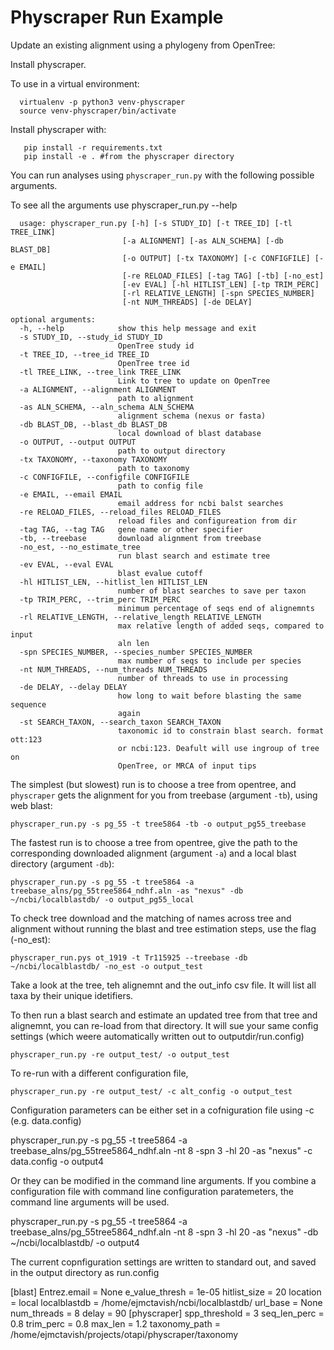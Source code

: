 # Physcraper Run Example



Update an existing alignment using a phylogeny from OpenTree:  

Install physcraper.  

To use in a virtual environment:

```
  virtualenv -p python3 venv-physcraper  
  source venv-physcraper/bin/activate  
```

Install physcraper with:
```
   pip install -r requirements.txt  
   pip install -e . #from the physcraper directory
```

You can run analyses using `physcraper_run.py` with the following possible arguments.

To see all the arguments use  physcraper_run.py --help
```
  usage: physcraper_run.py [-h] [-s STUDY_ID] [-t TREE_ID] [-tl TREE_LINK]
                         [-a ALIGNMENT] [-as ALN_SCHEMA] [-db BLAST_DB]
                         [-o OUTPUT] [-tx TAXONOMY] [-c CONFIGFILE] [-e EMAIL]
                         [-re RELOAD_FILES] [-tag TAG] [-tb] [-no_est]
                         [-ev EVAL] [-hl HITLIST_LEN] [-tp TRIM_PERC]
                         [-rl RELATIVE_LENGTH] [-spn SPECIES_NUMBER]
                         [-nt NUM_THREADS] [-de DELAY]

optional arguments:
  -h, --help            show this help message and exit
  -s STUDY_ID, --study_id STUDY_ID
                        OpenTree study id
  -t TREE_ID, --tree_id TREE_ID
                        OpenTree tree id
  -tl TREE_LINK, --tree_link TREE_LINK
                        Link to tree to update on OpenTree
  -a ALIGNMENT, --alignment ALIGNMENT
                        path to alignment
  -as ALN_SCHEMA, --aln_schema ALN_SCHEMA
                        alignment schema (nexus or fasta)
  -db BLAST_DB, --blast_db BLAST_DB
                        local download of blast database
  -o OUTPUT, --output OUTPUT
                        path to output directory
  -tx TAXONOMY, --taxonomy TAXONOMY
                        path to taxonomy
  -c CONFIGFILE, --configfile CONFIGFILE
                        path to config file
  -e EMAIL, --email EMAIL
                        email address for ncbi balst searches
  -re RELOAD_FILES, --reload_files RELOAD_FILES
                        reload files and configureation from dir
  -tag TAG, --tag TAG   gene name or other specifier
  -tb, --treebase       download alignment from treebase
  -no_est, --no_estimate_tree
                        run blast search and estimate tree
  -ev EVAL, --eval EVAL
                        blast evalue cutoff
  -hl HITLIST_LEN, --hitlist_len HITLIST_LEN
                        number of blast searches to save per taxon
  -tp TRIM_PERC, --trim_perc TRIM_PERC
                        minimum percentage of seqs end of alignemnts
  -rl RELATIVE_LENGTH, --relative_length RELATIVE_LENGTH
                        max relative length of added seqs, compared to input
                        aln len
  -spn SPECIES_NUMBER, --species_number SPECIES_NUMBER
                        max number of seqs to include per species
  -nt NUM_THREADS, --num_threads NUM_THREADS
                        number of threads to use in processing
  -de DELAY, --delay DELAY
                        how long to wait before blasting the same sequence
                        again
  -st SEARCH_TAXON, --search_taxon SEARCH_TAXON
                        taxonomic id to constrain blast search. format ott:123
                        or ncbi:123. Deafult will use ingroup of tree on
                        OpenTree, or MRCA of input tips

```


The simplest (but slowest) run is to choose a tree from opentree, and `physcraper` gets the alignment for you from treebase (argument `-tb`), using web blast:  

    physcraper_run.py -s pg_55 -t tree5864 -tb -o output_pg55_treebase 


The fastest run is to choose a tree from opentree, give the path to the corresponding downloaded alignment (argument `-a`) and a local blast directory (argument `-db`):  

    physcraper_run.py -s pg_55 -t tree5864 -a treebase_alns/pg_55tree5864_ndhf.aln -as "nexus" -db ~/ncbi/localblastdb/ -o output_pg55_local


To check tree download and the matching of names across tree and alignment without running the blast and tree estimation steps, use the flag (-no_est):  
  
    physcraper_run.pys ot_1919 -t Tr115925 --treebase -db ~/ncbi/localblastdb/ -no_est -o output_test

  Take a look at the tree, teh alignemnt and the out_info csv file. It will list all taxa by their unique idetifiers.


To then run a blast search and estimate an updated tree from that tree and alignemnt, you can re-load from that directory. It will sue your same config settings (which weere automatically written out to outputdir/run.config)

    physcraper_run.py -re output_test/ -o output_test


To re-run with a different configuration file, 

    physcraper_run.py -re output_test/ -c alt_config -o output_test



Configuration parameters can be either set in a cofniguration file using -c (e.g. data.config)

  physcraper_run.py -s pg_55 -t tree5864 -a treebase_alns/pg_55tree5864_ndhf.aln -nt 8 -spn 3 -hl 20 -as "nexus" -c data.config -o output4


Or they can be modified in the command line arguments. If you combine a configuration file with command line configuration paratemeters, the command line arguments will be used.

  physcraper_run.py -s pg_55 -t tree5864 -a treebase_alns/pg_55tree5864_ndhf.aln -nt 8 -spn 3 -hl 20 -as "nexus" -db ~/ncbi/localblastdb/ -o output4


The current copnfiguration settings are written to standard out, and saved in the output directory as run.config

[blast]
Entrez.email = None
e_value_thresh = 1e-05
hitlist_size = 20
location = local
localblastdb = /home/ejmctavish/ncbi/localblastdb/
url_base = None
num_threads = 8
delay = 90
[physcraper]
spp_threshold = 3
seq_len_perc = 0.8
trim_perc = 0.8
max_len = 1.2
taxonomy_path = /home/ejmctavish/projects/otapi/physcraper/taxonomy
